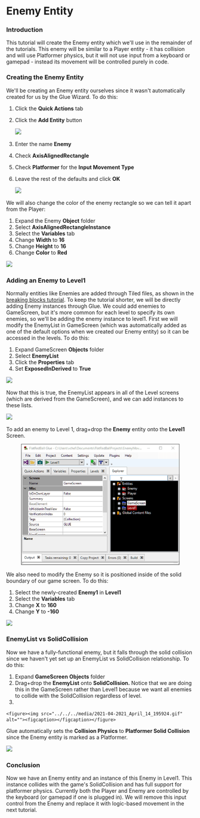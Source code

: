# Enemy Entity

### Introduction

This tutorial will create the Enemy entity which we'll use in the remainder of the tutorials. This enemy will be similar to a Player entity - it has collision and will use Platformer physics, but it will not use input from a keyboard or gamepad - instead its movement will be controlled purely in code.

### Creating the Enemy Entity

We'll be creating an Enemy entity ourselves since it wasn't automatically created for us by the Glue Wizard. To do this:

1. Click the **Quick Actions** tab
2.  Click the **Add Entity** button

    ![](../../../.gitbook/assets/2021-04-img\_60778d5b43a87.png)
3. Enter the name **Enemy**
4. Check **AxisAlignedRectangle**
5. Check **Platformer** for the **Input Movement Type**
6.  Leave the rest of the defaults and click **OK**

    ![](../../../.gitbook/assets/2022-06-img\_62a0d9af55429.png)

We will also change the color of the enemy rectangle so we can tell it apart from the Player:

1. Expand the Enemy **Object** folder
2. Select **AxisAlignedRectangleInstance**
3. Select the **Variables** tab
4. Change **Width** to **16**
5. Change **Height** to **16**
6. Change **Color** to **Red**

![](../../../.gitbook/assets/2021-04-img\_60778f4feef7e.png)

### Adding an Enemy to Level1

Normally entities like Enemies are added through Tiled files, as shown in the [breaking blocks tutorial](../../../documentation/tutorials/platformer-plugin/breaking-blocks.md). To keep the tutorial shorter, we will be directly adding Enemy instances through Glue. We could add enemies to GameScreen, but it's more common for each level to specify its own enemies, so we'll be adding the enemy instance to level1. First we will modify the EnemyList in GameScreen (which was automatically added as one of the default options when we created our Enemy entity) so it can be accessed in the levels. To do this:

1. Expand GameScreen **Objects** folder
2. Select **EnemyList**
3. Click the **Properties** tab
4. Set **ExposedInDerived** to **True**

![](../../../.gitbook/assets/2021-04-img\_607790a49c1d6.png)

Now that this is true, the EnemyList appears in all of the Level screens (which are derived from the GameScreen), and we can add instances to these lists.

![](../../../.gitbook/assets/2021-04-img\_607790f455d7c.png)

To add an enemy to Level 1, drag+drop the **Enemy** entity onto the **Level1** Screen.

<figure><img src="../../../.gitbook/assets/2021-04-2021_April_14_192104.gif" alt=""><figcaption></figcaption></figure>

We also need to modify the Enemy so it is positioned inside of the solid boundary of our game screen. To do this:

1. Select the newly-created **Enemy1** in **Level1**
2. Select the **Variables** tab
3. Change **X** to **160**
4. Change **Y** to **-160**

![](../../../.gitbook/assets/2021-04-img\_60779420c673c.png)

### EnemyList vs SolidCollision

Now we have a fully-functional enemy, but it falls through the solid collision since we haven't yet set up an EnemyList vs SolidCollision relationship. To do this:

1. Expand **GameScreen** **Objects** folder
2. Drag+drop the **EnemyList** onto **SolidCollision.** Notice that we are doing this in the GameScreen rather than Level1 because we want all enemies to collide with the SolidCollision regardless of level.
3.

```
<figure><img src="../../../media/2021-04-2021_April_14_195924.gif" alt=""><figcaption></figcaption></figure>
```

Glue automatically sets the **Collision Physics** to **Platformer Solid Collision** since the Enemy entity is marked as a Platformer.

![](../../../.gitbook/assets/2021-04-img\_6077966149575.png)

### Conclusion

Now we have an Enemy entity and an instance of this Enemy in Level1. This instance collides with the game's SolidCollision and has full support for platformer physics. Currently both the Player and Enemy are controlled by the keyboard (or gamepad if one is plugged in). We will remove this input control from the Enemy and replace it with logic-based movement in the next tutorial.
